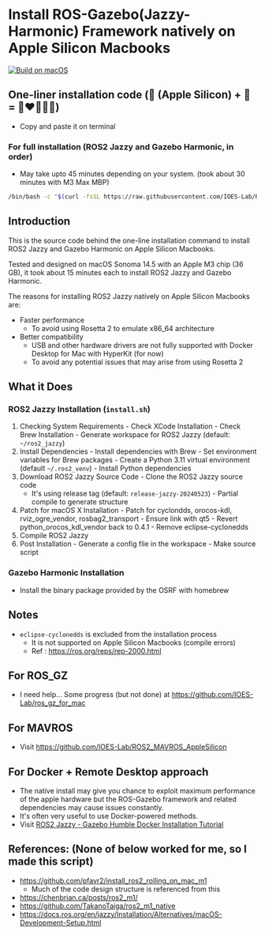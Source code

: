 # Install ROS-Gazebo(Jazzy-Harmonic) Framework natively on Apple Silicon Macbooks

  [![Build on macOS](https://github.com/IOES-Lab/ROS2_Jazzy_MacOS_Native_AppleSilicon/actions/workflows/build.yml/badge.svg)](https://github.com/IOES-Lab/ROS2_Jazzy_MacOS_Native_AppleSilicon/actions/workflows/build.yml)

## One-liner installation code (🍎 (Apple Silicon) + 🤖 = 🚀❤️🤩🎉🥳)
- Copy and paste it on terminal

### For full installation (ROS2 Jazzy and Gazebo Harmonic, in order)
- May take upto 45 minutes depending on your system. (took about 30 minutes with M3 Max MBP)

```bash
/bin/bash -c "$(curl -fsSL https://raw.githubusercontent.com/IOES-Lab/ROS2_Jazzy_MacOS_Native_AppleSilicon/main/install.sh)"
```

## Introduction
This is the source code behind the one-line installation command to install ROS2 Jazzy and Gazebo Harmonic on Apple Silicon Macbooks.

Tested and designed on macOS Sonoma 14.5 with an Apple M3 chip (36 GB), it took about 15 minutes each to install ROS2 Jazzy and Gazebo Harmonic.

The reasons for installing ROS2 Jazzy natively on Apple Silicon Macbooks are:
- Faster performance
  - To avoid using Rosetta 2 to emulate x86_64 architecture
- Better compatibility
  - USB and other hardware drivers are not fully supported with Docker Desktop for Mac with HyperKit (for now)
  - To avoid any potential issues that may arise from using Rosetta 2

## What it Does
### ROS2 Jazzy Installation (`install.sh`)
  1. Checking System Requirements
    - Check XCode Installation
    - Check Brew Installation
    - Generate workspace for ROS2 Jazzy (default: `~/ros2_jazzy`)
  2. Install Dependencies
    - Install dependencies with Brew
    - Set environment variables for Brew packages
    - Create a Python 3.11 virtual environment (default `~/.ros2_venv`)
    - Install Python dependencies
  3. Download ROS2 Jazzy Source Code
    - Clone the ROS2 Jazzy source code
      - It's using release tag (default: `release-jazzy-20240523`)
    - Partial compile to generate structure
  4. Patch for macOS X Installation
    - Patch for cyclondds, orocos-kdl, rviz_ogre_vendor, rosbag2_transport
    - Ensure link with qt5
    - Revert python_orocos_kdl_vendor back to 0.4.1
    - Remove eclipse-cyclonedds
  5. Compile ROS2 Jazzy
  6. Post Installation
    - Generate a config file in the workspace
    - Make source script
  
### Gazebo Harmonic Installation
  - Install the binary package provided by the OSRF with homebrew

## Notes
- `eclipse-cyclonedds` is excluded from the installation process
  - It is not supported on Apple Silicon Macbooks (compile errors)
  - Ref : https://ros.org/reps/rep-2000.html

## For ROS_GZ
- I need help... Some progress (but not done) at https://github.com/IOES-Lab/ros_gz_for_mac

## For MAVROS
- Visit https://github.com/IOES-Lab/ROS2_MAVROS_AppleSilicon

## For Docker + Remote Desktop approach
- The native install may give you chance to exploit maximum performance of the apple hardware but the ROS-Gazebo framework and related dependencies may cause issues constantly.
- It's often very useful to use Docker-powered methods.
- Visit [ROS2 Jazzy - Gazebo Humble Docker Installation Tutorial](https://dave-ros2.notion.site/Docker-Installation-Manual-efbf75623fc743e9b0e55c94c211a1dd#b581997fcbc0475697d6d021e7d26fb1)

## References: (None of below worked for me, so I made this script)
- https://github.com/pfavr2/install_ros2_rolling_on_mac_m1
  - Much of the code design structure is referenced from this
- https://chenbrian.ca/posts/ros2_m1/
- https://github.com/TakanoTaiga/ros2_m1_native
- https://docs.ros.org/en/jazzy/Installation/Alternatives/macOS-Development-Setup.html
